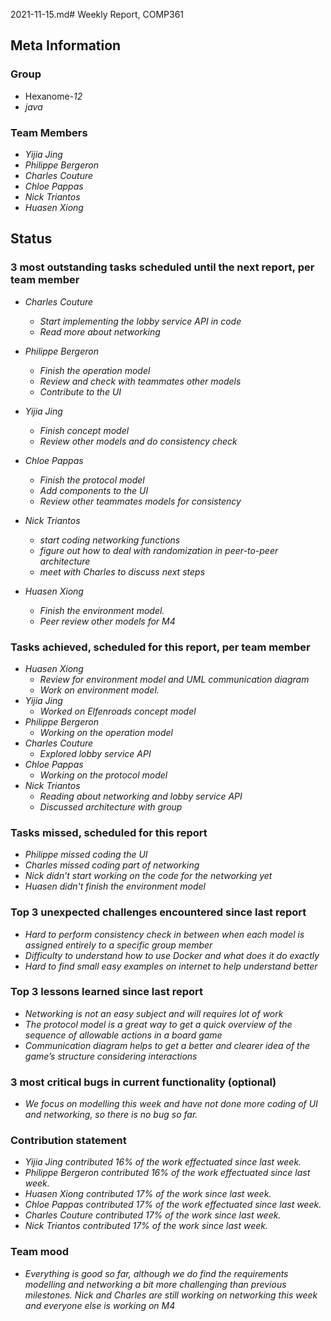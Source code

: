 2021-11-15.md# Weekly Report, COMP361

## Meta Information

### Group

 * Hexanome-*12*
 * *java*

### Team Members

 * *Yijia Jing*
 * *Philippe Bergeron*
 * *Charles Couture*
 * *Chloe Pappas*
 * *Nick Triantos*
 * *Huasen Xiong*

## Status

### 3 most outstanding tasks scheduled until the next report, per team member

 * *Charles Couture*
   * *Start implementing the lobby service API in code*
    * *Read more about networking*
 * *Philippe Bergeron*
   * *Finish the operation model*
    * *Review and check with teammates other models*
    * *Contribute to the UI*
 * *Yijia Jing*
   * *Finish concept model*
   * *Review other models and do consistency check*
 * *Chloe Pappas*
   * *Finish the protocol model*
    * *Add components to the UI*
    * *Review other teammates models for consistency*
 * *Nick Triantos*
   * *start coding networking functions*
    * *figure out how to deal with randomization in peer-to-peer architecture*
    * *meet with Charles to discuss next steps*

 * *Huasen Xiong*
   * *Finish the environment model.*
   * *Peer review other models for M4*


### Tasks achieved, scheduled for this report, per team member


 * *Huasen Xiong*
   * *Review for environment model and UML communication diagram*
   * *Work on environment model.*
 * *Yijia Jing*
   * *Worked on Elfenroads concept model*
 * *Philippe Bergeron*
   * *Working on the operation model*
*  *Charles Couture*
   * *Explored lobby service API*
*  *Chloe Pappas*
   * *Working on the protocol model*
*  *Nick Triantos*
   * *Reading about networking and lobby service API*
    * *Discussed architecture with group*


### Tasks missed, scheduled for this report
 * *Philippe missed coding the UI*
 * *Charles missed coding part of networking*
 * *Nick didn’t start working on the code for the networking yet*
 * *Huasen didn't finish the environment model*

### Top 3 unexpected challenges encountered since last report

 * *Hard to perform consistency check in between when each model is assigned entirely to a specific group member*
 * *Difficulty to understand how to use Docker and what does it do exactly*
 * *Hard to find small easy examples on internet to help understand better*


### Top 3 lessons learned since last report

 * *Networking is not an easy subject and will requires lot of work*
 * *The protocol model is a great way to get a quick overview of the sequence of allowable actions in a board game*
 * *Communication diagram helps to get a better and clearer idea of the game’s structure considering interactions* 

### 3 most critical bugs in current functionality (optional)

* *We focus on modelling this week and have not done more coding of UI and networking, so there is no bug so far.*

### Contribution statement

 * *Yijia Jing contributed 16% of the work effectuated since last week.*
 * *Philippe Bergeron contributed 16% of the work effectuated since last week.*
 * *Huasen Xiong contributed 17% of the work since last week.*  
 * *Chloe Pappas contributed 17% of the work effectuated since last week.*
 * *Charles Couture contributed 17% of the work since last week.*
 * *Nick Triantos contributed 17% of the work since last week.*

### Team mood

 * *Everything is good so far, although we do find the requirements modelling and networking a bit more challenging than previous milestones. Nick and Charles are still working on networking this week and everyone else is working on M4*
